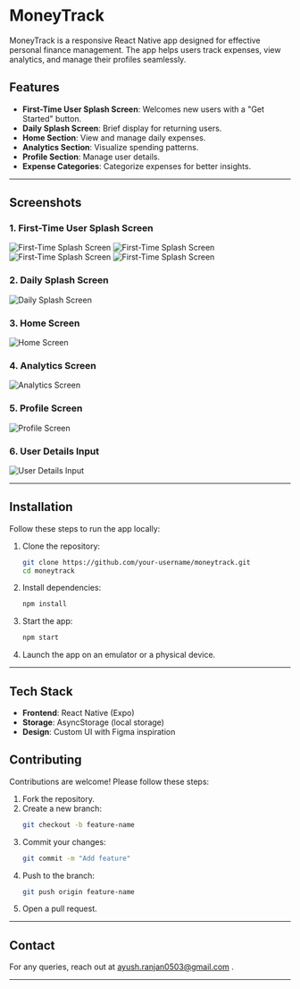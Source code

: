 # MoneyTrack

MoneyTrack is a responsive React Native app designed for effective personal finance management. The app helps users track expenses, view analytics, and manage their profiles seamlessly.

## Features

- **First-Time User Splash Screen**: Welcomes new users with a "Get Started" button.
- **Daily Splash Screen**: Brief display for returning users.
- **Home Section**: View and manage daily expenses.
- **Analytics Section**: Visualize spending patterns.
- **Profile Section**: Manage user details.
- **Expense Categories**: Categorize expenses for better insights.

---

## Screenshots

### 1. First-Time User Splash Screen
![First-Time Splash Screen](./Screenshots/01.jpeg)
![First-Time Splash Screen](./Screenshots/02.jpeg)
![First-Time Splash Screen](./Screenshots/03.jpeg)
![First-Time Splash Screen](./Screenshots/04.jpeg)

### 2. Daily Splash Screen
![Daily Splash Screen](./Screenshots/dailysplash.jpeg)

### 3. Home Screen
![Home Screen](./Screenshots/home.jpeg)

### 4. Analytics Screen
![Analytics Screen](./Screenshots/analytics.jpeg)

### 5. Profile Screen
![Profile Screen](./Screenshots/profile.jpeg)

### 6. User Details Input
![User Details Input](./Screenshots/userdetails.jpeg)

---

## Installation

Follow these steps to run the app locally:

1. Clone the repository:
   ```bash
   git clone https://github.com/your-username/moneytrack.git
   cd moneytrack
   ```

2. Install dependencies:
   ```bash
   npm install
   ```

3. Start the app:
   ```bash
   npm start
   ```

4. Launch the app on an emulator or a physical device.

---

## Tech Stack

- **Frontend**: React Native (Expo)
- **Storage**: AsyncStorage (local storage)
- **Design**: Custom UI with Figma inspiration


## Contributing

Contributions are welcome! Please follow these steps:

1. Fork the repository.
2. Create a new branch:
   ```bash
   git checkout -b feature-name
   ```
3. Commit your changes:
   ```bash
   git commit -m "Add feature"
   ```
4. Push to the branch:
   ```bash
   git push origin feature-name
   ```
5. Open a pull request.

---

## Contact

For any queries, reach out at ayush.ranjan0503@gmail.com .

---

